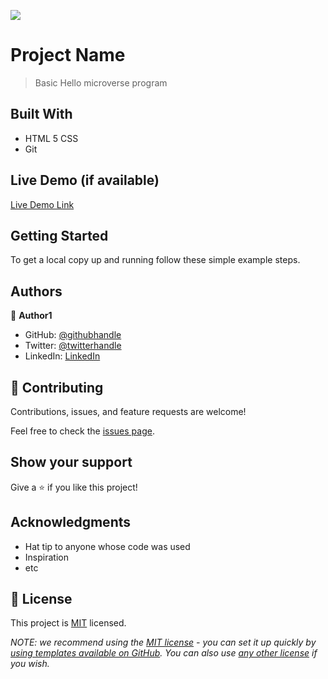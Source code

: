 ![](https://img.shields.io/badge/Microverse-blueviolet)

# Project Name

> Basic Hello microverse program


## Built With

- HTML 5 CSS
- Git


## Live Demo (if available)

[Live Demo Link](https://livedemo.com)


## Getting Started



To get a local copy up and running follow these simple example steps.


## Authors

👤 **Author1**

- GitHub: [@githubhandle](https://github.com/edahigure)
- Twitter: [@twitterhandle](https://twitter.com/edahigure)
- LinkedIn: [LinkedIn](https://linkedin.com/in/edahigure)


## 🤝 Contributing

Contributions, issues, and feature requests are welcome!

Feel free to check the [issues page](../../issues/).

## Show your support

Give a ⭐️ if you like this project!

## Acknowledgments

- Hat tip to anyone whose code was used
- Inspiration
- etc

## 📝 License

This project is [MIT](./LICENSE) licensed.

_NOTE: we recommend using the [MIT license](https://choosealicense.com/licenses/mit/) - you can set it up quickly by [using templates available on GitHub](https://docs.github.com/en/communities/setting-up-your-project-for-healthy-contributions/adding-a-license-to-a-repository). You can also use [any other license](https://choosealicense.com/licenses/) if you wish._
